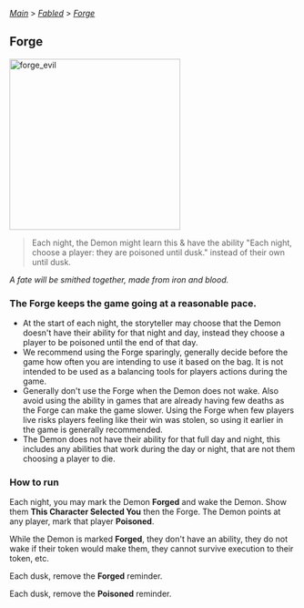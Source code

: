[*Main*](https://github.com/PowerofMoll/Mining-Timing---A-fancreation-to-Blood-on-the-Clocktower/blob/main/README.md) > [_Fabled_](https://github.com/PowerofMoll/Mining-Timing---A-fancreation-to-Blood-on-the-Clocktower/blob/main/Fabled/README.md) > [_Forge_](https://github.com/PowerofMoll/Mining-Timing---A-fancreation-to-Blood-on-the-Clocktower/blob/main/Fabled/Forge/README.md)

## Forge

<img src="https://github.com/user-attachments/assets/d07b4872-a738-42ea-aed3-5d5bbec1b808" alt="forge_evil" width="300" height="300">

> Each night, the Demon might learn this & have the ability "Each night, choose a player: they are poisoned until dusk." instead of their own until dusk. 

*A fate will be smithed together, made from iron and blood.*

### The Forge keeps the game going at a reasonable pace.
- At the start of each night, the storyteller may choose that the Demon doesn't have their ability for that night and day, instead they choose a player to be poisoned until the end of that day.
- We recommend using the Forge sparingly, generally decide before the game how often you are intending to use it based on the bag. It is not intended to be used as a balancing tools for players actions during the game.
- Generally don't use the Forge when the Demon does not wake. Also avoid using the ability in games that are already having few deaths as the Forge can make the game slower. Using the Forge when few players live risks players feeling like their win was stolen, so using it earlier in the game is generally recommended.
- The Demon does not have their ability for that full day and night, this includes any abilities that work during the day or night, that are not them choosing a player to die.

### How to run
Each night, you may mark the Demon **Forged** and wake the Demon. Show them **This Character Selected You** then the Forge. The Demon points at any player, mark that player **Poisoned**.

While the Demon is marked **Forged**, they don't have an ability, they do not wake if their token would make them, they cannot survive execution to their token, etc.

Each dusk, remove the **Forged** reminder.

Each dusk, remove the **Poisoned** reminder.
